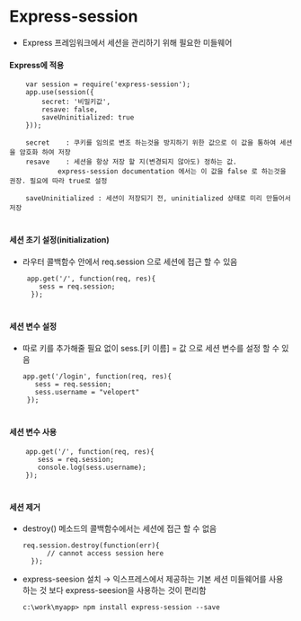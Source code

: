 # Express-session
  - Express 프레임워크에서 세션을 관리하기 위해 필요한 미들웨어
  
  #### Express에 적용
  
        var session = require('express-session');
        app.use(session({
            secret: '비밀키값',
            resave: false,
            saveUninitialized: true
        }));

        secret    : 쿠키를 임의로 변조 하는것을 방지하기 위한 값으로 이 값을 통하여 세션을 암호화 하여 저장
        resave    : 세션을 항상 저장 할 지(변경되지 않아도) 정하는 값. 
	            express-session documentation 에서는 이 값을 false 로 하는것을 권장. 필요에 따라 true로 설정
		    
        saveUninitialized : 세션이 저장되기 전, uninitialized 상태로 미리 만들어서 저장
# 
  #### 세션 초기 설정(initialization)
   - 라우터 콜백함수 안에서 req.session 으로 세션에 접근 할 수 있음
  
          app.get('/', function(req, res){
             sess = req.session;
           });

        
#
 #### 세션 변수 설정
   - 따로 키를 추가해줄 필요 없이 sess.[키 이름]  = 값 으로 세션 변수를 설정 할 수 있음
  
         app.get('/login', function(req, res){
            sess = req.session;
            sess.username = "velopert"
          });

    
#
 #### 세션 변수 사용
  
        app.get('/', function(req, res){
           sess = req.session;
           console.log(sess.username);
        });
#
 #### 세션 제거
   - destroy() 메소드의 콜백함수에서는 세션에 접근 할 수 없음 
     
         req.session.destroy(function(err){
               // cannot access session here
           });
 
   - express-seesion 설치
     → 익스프레스에서 제공하는 기본 세션 미들웨어를 사용 하는 것 보다 express-seesion을 사용하는 것이 편리함
	  
         c:\work\myapp> npm install express-session --save
